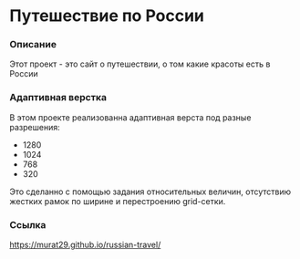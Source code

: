 # Путешествие по России 
 
### Описание 
Этот проект - это сайт о путешествии, о том какие красоты есть в России 
 
### Адаптивная верстка 
В этом проекте реализованна адаптивная верста под разные разрешения: 
* 1280 
* 1024 
* 768 
* 320 
 
Это сделанно с помощью задания относительных величин, отсутствию жестких рамок по ширине и перестроению grid-сетки. 
 
### Ссылка 

https://murat29.github.io/russian-travel/ 
